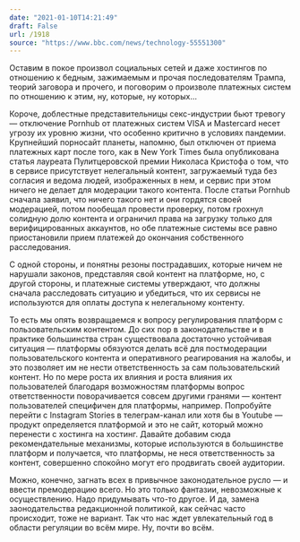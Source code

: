 ```yaml
---
date: "2021-01-10T14:21:49"
draft: False
url: /1918
source: "https://www.bbc.com/news/technology-55551300"
---
```


Оставим в покое произвол социальных сетей и даже хостингов по отношению к бедным, зажимаемым и прочая последователям Трампа, теорий заговора и прочего, и поговорим о произволе платежных систем по отношению к этим, ну, которые, ну которых…

Короче, доблестные представительницы секс-индустрии бьют тревогу — отключение Pornhub от платежных систем VISA и Mastercard несет угрозу их уровню жизни, что особенно критично в условиях пандемии. Крупнейший порносайт планеты, напомню, был отключен от приема платежных карт после того, как в New York Times была опубликована статья лауреата Пулитцеровской премии Николаса Кристофа о том, что в сервисе присутствует нелегальный контент, загружаемый туда без согласия и ведома людей, изображенных в нем, и сервис при этом ничего не делает для модерации такого контента. После статьи Pornhub сначала заявил, что ничего такого нет и они гордятся своей модерацией, потом пообещал провести проверку, потом грохнул солидную долю контента и ограничил права на загрузку только для верифицированных аккаунтов, но обе платежные системы все равно приостановили прием платежей до окончания собственного расследования.

С одной стороны, и понятны резоны пострадавших, которые ничем не нарушали законов, представляя свой контент на платформе, но, с другой стороны, и платежные системы утверждают, что должны сначала расследовать ситуацию и убедиться, что их сервисы не используются для оплаты доступа к нелегальному контенту. 

То есть мы опять возвращаемся к вопросу регулирования платформ с пользовательским контентом. До сих пор в законодательстве и в практике большинства стран существовала достаточно устойчивая ситуация — платформы обязуются делать всё для постмодерации пользовательского контента и оперативного реагирования на жалобы, и это позволяет им не нести ответственность за сам пользовательский контент. Но по мере роста их влияния и роста влияния их пользователей благодаря возможностям платформы вопрос ответственности поворачивается совсем другими гранями — контент пользователей специфичен для платформы, например. Попробуйте перейти с Instagram Stories в телеграм-канал или хотя бы в Youtube — продукт определяется платформой и это не сайт, который можно перенести с хостинга на хостинг. Давайте добавим сюда рекомендательные механизмы, которые используются в большинстве платформ и получается, что платформы, не неся ответственность за контент, совершенно спокойно могут его продвигать своей аудитории. 

Можно, конечно, загнать всех в привычное законодательное русло — и ввести премодерацию всего. Но это только фантазии, невозможные к осуществлению. Надо придумывать что-то другое. И да, замена заонодательства редакционной политикой, как сейчас часто происходит, тоже не вариант. Так что нас ждет увлекательный год в области регуляции во всём мире. Ну, почти во всём.
